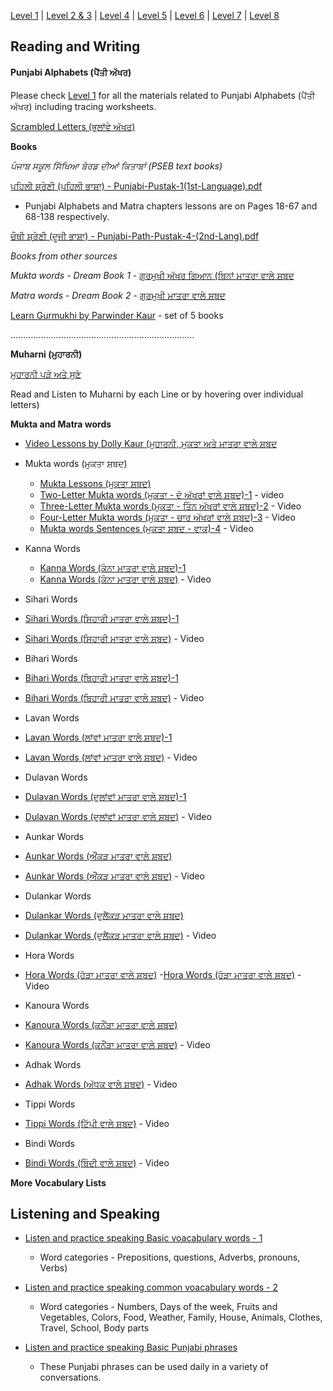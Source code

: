 [Level 1](https://amardeep0.github.io/learnPunjabi/Level-1_Punjabi%20Alphabets/) | [Level 2 & 3](https://amardeep0.github.io/learnPunjabi/Level_2-3_Matra/) | [Level 4](https://amardeep0.github.io/learnPunjabi/Level-4_Intermediate/) | [Level 5](https://amardeep0.github.io/learnPunjabi/Level-5_intermediate/) | [Level 6](https://amardeep0.github.io/learnPunjabi/Level-6_Advanced/) | [Level 7](https://amardeep0.github.io/learnPunjabi/Level-7_Advanced/) | [Level 8](https://amardeep0.github.io/learnPunjabi/Level-8_WorldLanguageCompetencyTesting/)

## Reading and Writing


#### Punjabi Alphabets (ਪੈਂਤੀ ਅੱਖਰ)
Please check [Level 1](https://amardeep0.github.io/learnPunjabi/Level-1_Punjabi%20Alphabets/) for all the materials related to Punjabi Alphabets (ਪੈਂਤੀ ਅੱਖਰ) including tracing worksheets.

[Scrambled Letters (ਭੁਲਾਂਵੇ ਅੱਖਰ)](http://www.discoversikhism.com/punjabi/gurmukhi_letter_shuffle.html)

**Books** 

*ਪੰਜਾਬ ਸਕੂਲ ਸਿੱਖਿਆ ਬੋਰਡ ਦੀਆਂ ਕਿਤਾਬਾਂ (PSEB text books)*

[ਪਹਿਲੀ ਸ਼੍ਰੇਣੀ (ਪਹਿਲੀ ਭਾਸ਼ਾ) - Punjabi-Pustak-1(1st-Language).pdf](http://files-cdn.pseb.ac.in/pseb_files/Punjabi-Pustak-1(1st-Language).pdf)
  - Punjabi Alphabets and Matra chapters lessons are on Pages 18-67 and 68-138 respectively.

[ਚੌਥੀ ਸ਼੍ਰੇਣੀ (ਦੂਜੀ ਭਾਸ਼ਾ) - Punjabi-Path-Pustak-4-(2nd-Lang).pdf](http://files-cdn.pseb.ac.in/pseb_files/Punjabi-Path-Pustak-4-(2nd-Lang).pdf)

*Books from other sources*
  

*Mukta words - Dream Book 1* - [ਗੁਰਮੁਖੀ ਅੱਖਰ ਗਿਆਨ (ਬਿਨਾਂ ਮਾਤਰਾ ਵਾਲੇ ਸ਼ਬਦ](http://www.globaldream.guru/pdf/download/pun_binamatra.pdf)

*Matra words - Dream Book 2* - [ਗੁਰਮੁਖੀ ਮਾਤਰਾ ਵਾਲੇ ਸ਼ਬਦ](http://www.globaldream.guru/pdf/download/pun_matra.pdf)

[Learn Gurmukhi by Parwinder Kaur](http://learngurmukhi.com/) - set of 5 books


.........................................................................

**Muharni (ਮੁਹਾਰਨੀ)**

[ਮੁਹਾਰਨੀ ਪੜੋ ਅਤੇ ਸੁਣੋ](http://www.discoversikhism.com/punjabi/muharni.html#)

  Read and Listen to Muharni by each Line or by hovering over individual letters)
    
**Mukta and Matra words**    

- [Video Lessons by Dolly Kaur (ਮੁਹਾਰਨੀ, ਮੁਕਤਾ ਅਤੇ ਮਾਤਰਾ ਵਾਲੇ ਸ਼ਬਦ](https://amardeep0.github.io/learnPunjabi/Level_2-3_Matra/VideoLessons_DollyKaur)

- Mukta words (ਮੁਕਤਾ ਸ਼ਬਦ)

    - [Mukta Lessons (ਮੁਕਤਾ ਸ਼ਬਦ)](http://www.discoversikhism.com/punjabi/gurmukhi_word_list.html)
    - [Two-Letter Mukta words (ਮੁਕਤਾ - ਦੋ ਅੱਖਰਾਂ ਵਾਲੇ ਸ਼ਬਦ)-1](https://www.youtube.com/watch?v=cWVpwQQ3n24&list=PLpejGvuZNTbT-14dtU_kjePyQRprpWGwp&index=11) - video
    - [Three-Letter Mukta words (ਮੁਕਤਾ - ਤਿੰਨ ਅੱਖਰਾਂ ਵਾਲੇ ਸ਼ਬਦ)-2](https://www.youtube.com/watch?v=NZF87N-7qHQ&list=PLpejGvuZNTbT-14dtU_kjePyQRprpWGwp&index=10) - Video
    - [Four-Letter Mukta words (ਮੁਕਤਾ - ਚਾਰ ਅੱਖਰਾਂ ਵਾਲੇ ਸ਼ਬਦ)-3](https://www.youtube.com/watch?v=a3uqqRlaomI&list=PLpejGvuZNTbT-14dtU_kjePyQRprpWGwp&index=9) - Video
    - [Mukta words Sentences (ਮੁਕਤਾ ਸ਼ਬਦ - ਵਾਕ)-4](https://www.youtube.com/watch?v=GwWEZTtmxuM&list=PLpejGvuZNTbT-14dtU_kjePyQRprpWGwp&index=8) - Video

- Kanna Words

    - [Kanna Words (ਕੰਨਾ ਮਾਤਰਾ ਵਾਲੇ ਸ਼ਬਦ)-1](http://www.discoversikhism.com/punjabi/kanna_words.html)
    - [Kanna Words (ਕੰਨਾ ਮਾਤਰਾ ਵਾਲੇ ਸ਼ਬਦ)](https://www.youtube.com/watch?v=dcSMDUIbRYs&list=PLpejGvuZNTbT-14dtU_kjePyQRprpWGwp&index=8&t=0s) - Video

- Sihari Words

- [Sihari Words (ਸਿਹਾਰੀ ਮਾਤਰਾ ਵਾਲੇ ਸ਼ਬਦ)-1](http://www.discoversikhism.com/punjabi/sihari_words.html)
- [Sihari Words (ਸਿਹਾਰੀ ਮਾਤਰਾ ਵਾਲੇ ਸ਼ਬਦ)](https://www.youtube.com/watch?v=FDeVkq0VXdo&list=PLpejGvuZNTbT-14dtU_kjePyQRprpWGwp&index=7&t=0s) - Video

- Bihari Words

- [Bihari Words (ਬਿਹਾਰੀ ਮਾਤਰਾ ਵਾਲੇ ਸ਼ਬਦ)-1](http://www.discoversikhism.com/punjabi/bihari_words.html)
- [Bihari Words (ਬਿਹਾਰੀ ਮਾਤਰਾ ਵਾਲੇ ਸ਼ਬਦ)](https://www.youtube.com/watch?v=1s6cr8L-Tc8&list=PLpejGvuZNTbT-14dtU_kjePyQRprpWGwp&index=6&t=0s) - Video

- Lavan Words

- [Lavan Words (ਲਾਂਵਾਂ ਮਾਤਰਾ ਵਾਲੇ ਸ਼ਬਦ)-1](http://www.discoversikhism.com/punjabi/lava_words.html)
- [Lavan Words (ਲਾਂਵਾਂ ਮਾਤਰਾ ਵਾਲੇ ਸ਼ਬਦ)](https://www.youtube.com/watch?v=4w_HICyjUxo&list=PLpejGvuZNTbT-14dtU_kjePyQRprpWGwp&index=3&t=0s) - Video
 
 - Dulavan Words
 
- [Dulavan Words (ਦੁਲਾਂਵਾਂ ਮਾਤਰਾ ਵਾਲੇ ਸ਼ਬਦ)-1](http://www.discoversikhism.com/punjabi/dulava_words.html)
- [Dulavan Words (ਦੁਲਾਂਵਾਂ ਮਾਤਰਾ ਵਾਲੇ ਸ਼ਬਦ)](https://www.youtube.com/watch?v=HtVZhvBSumg&list=PLpejGvuZNTbT-14dtU_kjePyQRprpWGwp&index=2&t=0s) - Video

- Aunkar Words

- [Aunkar Words (ਔਂਕੜ ਮਾਤਰਾ ਵਾਲੇ ਸ਼ਬਦ)](http://www.discoversikhism.com/punjabi/aunkar_words.html)
- [Aunkar Words (ਔਂਕੜ ਮਾਤਰਾ ਵਾਲੇ ਸ਼ਬਦ)](https://www.youtube.com/watch?v=ObbbCgBHZmU&list=PLpejGvuZNTbT-14dtU_kjePyQRprpWGwp&index=5&t=0s) - Video

- Dulankar Words

- [Dulankar Words (ਦੁਲੈਂਕੜ ਮਾਤਰਾ ਵਾਲੇ ਸ਼ਬਦ)](http://www.discoversikhism.com/punjabi/dulainkar_words.html)
- [Dulankar Words (ਦੁਲੈਂਕੜ ਮਾਤਰਾ ਵਾਲੇ ਸ਼ਬਦ)](https://www.youtube.com/watch?v=NxhurTbIEKw&list=PLpejGvuZNTbT-14dtU_kjePyQRprpWGwp&index=3) - Video

- Hora Words

- [Hora Words (ਹੋੜਾ ਮਾਤਰਾ ਵਾਲੇ ਸ਼ਬਦ)](http://www.discoversikhism.com/punjabi/hora_words.html)
 -[Hora Words (ਹੋੜਾ ਮਾਤਰਾ ਵਾਲੇ ਸ਼ਬਦ)](https://www.youtube.com/watch?v=z0pVUTgom6g&list=PLpejGvuZNTbT-14dtU_kjePyQRprpWGwp&index=15&t=0s) - Video

- Kanoura Words

- [Kanoura Words (ਕਨੌਂੜਾ ਮਾਤਰਾ ਵਾਲੇ ਸ਼ਬਦ)](http://www.discoversikhism.com/punjabi/kanaura_words.html)
- [Kanoura Words (ਕਨੌਂੜਾ ਮਾਤਰਾ ਵਾਲੇ ਸ਼ਬਦ)](https://www.youtube.com/watch?v=1frZq7uq4_E&list=PLpejGvuZNTbT-14dtU_kjePyQRprpWGwp&index=14&t=0s) - Video

- Adhak Words

- [Adhak Words (ਅੱਧਕ ਵਾਲੇ ਸ਼ਬਦ)](https://www.youtube.com/watch?v=yH0Mtkzt9oI&list=PLpejGvuZNTbT-14dtU_kjePyQRprpWGwp&index=19&t=0s) - Video
   
- Tippi Words
   
- [Tippi Words (ਟਿੱਪੀ ਵਾਲੇ ਸ਼ਬਦ)](https://www.youtube.com/watch?v=RGV7CemXyq8&list=PLpejGvuZNTbT-14dtU_kjePyQRprpWGwp&index=16&t=0s) - Video
   
- Bindi Words
            
- [Bindi Words (ਬਿੰਦੀ ਵਾਲੇ ਸ਼ਬਦ)](https://www.youtube.com/watch?v=yCrFTY0zb8o&list=PLpejGvuZNTbT-14dtU_kjePyQRprpWGwp&index=18&t=0s) - Video

**More Vocabulary Lists**
 
      
      
## Listening and Speaking

   - [Listen and practice speaking Basic voacabulary words - 1](http://www.discoversikhism.com/punjabi/punjabi_gurmukhi_grammar.html)
   
       - Word categories - Prepositions, questions, Adverbs, pronouns, Verbs)
   - [Listen and practice speaking common voacabulary words - 2](http://www.discoversikhism.com/punjabi/punjabi_gurmukhi_grammar.html)
   
       - Word categories - Numbers, Days of the week, Fruits and Vegetables, Colors, Food, Weather, Family, House, Animals, Clothes, Travel, School, Body parts
       
          
   - [Listen and practice speaking Basic Punjabi phrases](http://www.discoversikhism.com/punjabi/punjabi_gurmukhi_phrases.html)
   
       - These Punjabi phrases can be used daily in a variety of conversations.
      
      










